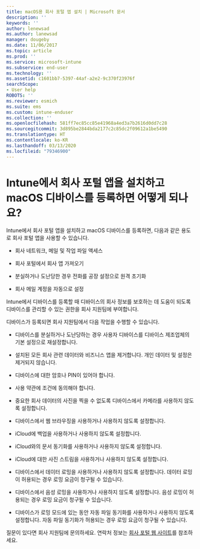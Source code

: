 ```yaml
---
title: macOS용 회사 포털 앱 설치 | Microsoft 문서
description: ''
keywords: ''
author: lenewsad
ms.author: lanewsad
manager: dougeby
ms.date: 11/06/2017
ms.topic: article
ms.prod: ''
ms.service: microsoft-intune
ms.subservice: end-user
ms.technology: ''
ms.assetid: c1601bb7-5397-44af-a2e2-9c370f23976f
searchScope:
- User help
ROBOTS: ''
ms.reviewer: esmich
ms.suite: ems
ms.custom: intune-enduser
ms.collection: ''
ms.openlocfilehash: 581ff7ec85cc85e41968a4ed3a7b2616d0dd7c28
ms.sourcegitcommit: 3d895be2844bda2177c2c85dc2f09612a1be5490
ms.translationtype: HT
ms.contentlocale: ko-KR
ms.lasthandoff: 03/13/2020
ms.locfileid: "79346900"
---
```

# <a name="what-happens-if-you-install-the-company-portal-app-and-enroll-your-macos-device-in-intune"></a>Intune에서 회사 포털 앱을 설치하고 macOS 디바이스를 등록하면 어떻게 되나요?

Intune에서 회사 포털 앱을 설치하고 macOS 디바이스를 등록하면, 다음과 같은 용도로 회사 포털 앱을 사용할 수 있습니다.

- 회사 네트워크, 메일 및 작업 파일 액세스

- 회사 포털에서 회사 앱 가져오기

- 분실하거나 도난당한 경우 전화를 공장 설정으로 원격 초기화

- 회사 메일 계정을 자동으로 설정

Intune에서 디바이스를 등록할 때 디바이스의 회사 정보를 보호하는 데 도움이 되도록 디바이스를 관리할 수 있는 권한을 회사 지원팀에 부여합니다.

디바이스가 등록되면 회사 지원팀에서 다음 작업을 수행할 수 있습니다.

- 디바이스를 분실하거나 도난당하는 경우 사용자 디바이스를 디바이스 제조업체의 기본 설정으로 재설정합니다.

- 설치된 모든 회사 관련 데이터와 비즈니스 앱을 제거합니다. 개인 데이터 및 설정은 제거되지 않습니다.

- 디바이스에 대한 암호나 PIN이 있어야 합니다.

- 사용 약관에 조건에 동의해야 합니다.

- 중요한 회사 데이터의 사진을 찍을 수 없도록 디바이스에서 카메라를 사용하지 않도록 설정합니다.

- 디바이스에서 웹 브라우징을 사용하거나 사용하지 않도록 설정합니다.

- iCloud에 백업을 사용하거나 사용하지 않도록 설정합니다.

- iCloud와의 문서 동기화를 사용하거나 사용하지 않도록 설정합니다.

- iCloud에 대한 사진 스트림을 사용하거나 사용하지 않도록 설정합니다.

- 디바이스에서 데이터 로밍을 사용하거나 사용하지 않도록 설정합니다. 데이터 로밍이 허용되는 경우 로밍 요금이 청구될 수 있습니다.

- 디바이스에서 음성 로밍을 사용하거나 사용하지 않도록 설정합니다. 음성 로밍이 허용되는 경우 로밍 요금이 청구될 수 있습니다.

- 디바이스가 로밍 모드에 있는 동안 자동 파일 동기화를 사용하거나 사용하지 않도록 설정합니다. 자동 파일 동기화가 허용되는 경우 로밍 요금이 청구될 수 있습니다.

질문이 있다면 회사 지원팀에 문의하세요. 연락처 정보는 [회사 포털 웹 사이트](https://go.microsoft.com/fwlink/?linkid=2010980)를 참조하세요.
